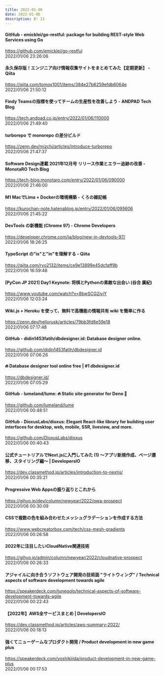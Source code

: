```yaml
---
title: 2022-01-06
date: 2022-01-06
description: B! 21
---
```


#### GitHub - emicklei/go-restful: package for building REST-style Web Services using Go
https://github.com/emicklei/go-restful<br>
2022/01/06 23:26:06<br>


#### 永久保存版！エンジニア向け情報収集サイトをまとめてみた【定期更新】 - Qiita
https://qiita.com/tomox1001/items/384e27b6259efdb6064e<br>
2022/01/06 21:50:12<br>


#### Findy Teamsの指標を使ってチームの生産性を改善しよう - ANDPAD Tech Blog
https://tech.andpad.co.jp/entry/2022/01/06/110000<br>
2022/01/06 21:49:40<br>


#### turborepo で monorepo の差分ビルド
https://zenn.dev/mizchi/articles/introduce-turborepo<br>
2022/01/06 21:47:37<br>


#### Software Design連載 2021年12月号 リリース作業とエラー追跡の改善 - MonotaRO Tech Blog
https://tech-blog.monotaro.com/entry/2022/01/06/090000<br>
2022/01/06 21:46:00<br>


#### M1 MacでLima + Dockerの環境構築 - くろの雑記帳
https://kurochan-note.hatenablog.jp/entry/2022/01/06/095606<br>
2022/01/06 21:45:22<br>


#### DevTools の新機能 (Chrome 97) - Chrome Developers
https://developer.chrome.com/ja/blog/new-in-devtools-97/<br>
2022/01/06 18:26:25<br>


#### TypeScript の"is"と"in"を理解する - Qiita
https://qiita.com/ryo2132/items/ce9e13899e45dcfaff9b<br>
2022/01/06 16:59:48<br>


#### [PyCon JP 2021] Day1 Keynote: 将棋とPythonの素敵な出会い (谷合 廣紀)
https://www.youtube.com/watch?v=8bwSCG2ivjY<br>
2022/01/06 12:03:24<br>


#### Wiki.js + Heroku を使って、無料で高機能の情報共有 wiki を簡単に作る
https://zenn.dev/hellorusk/articles/79bb3fd8e59e18<br>
2022/01/06 07:17:48<br>


#### GitHub - didin1453fatih/dbdesigner.id: Database designer online.
https://github.com/didin1453fatih/dbdesigner.id<br>
2022/01/06 07:06:26<br>


#### 🔥 Database designer tool online free | #1 dbdesigner.id
https://dbdesigner.id/<br>
2022/01/06 07:05:29<br>


#### GitHub - lumeland/lume: 🔥 Static site generator for Deno 🦕
https://github.com/lumeland/lume<br>
2022/01/06 00:48:51<br>


#### GitHub - DioxusLabs/dioxus: Elegant React-like library for building user interfaces for desktop, web, mobile, SSR, liveview, and more.
https://github.com/DioxusLabs/dioxus<br>
2022/01/06 00:40:43<br>


#### 公式チュートリアルでNext.jsに入門してみた (1) 〜アプリ新規作成、ページ遷移、スタイリング編〜 | DevelopersIO
https://dev.classmethod.jp/articles/introduction-to-nextjs/<br>
2022/01/06 00:35:21<br>


#### Progressive Web Appsの振り返りとこれから
https://gihyo.jp/dev/column/newyear/2022/pwa-prospect<br>
2022/01/06 00:30:09<br>


#### CSSで複数の色を組み合わせたメッシュグラデーションを作成する方法
https://www.webcreatorbox.com/tech/css-mesh-gradients<br>
2022/01/06 00:26:58<br>


#### 2022年に注目したいCloudNative関連技術
https://gihyo.jp/admin/column/newyear/2022/cloudnative-prospect<br>
2022/01/06 00:26:33<br>


#### アジャイルに向き合うソフトウェア開発の技術面 "ライトウィング" / Technical aspects of software development towards agile
https://speakerdeck.com/tunepolo/technical-aspects-of-software-development-towards-agile<br>
2022/01/06 00:22:43<br>


#### 【2022年】AWS全サービスまとめ | DevelopersIO
https://dev.classmethod.jp/articles/aws-summary-2022/<br>
2022/01/06 00:18:13<br>


#### 強くてニューゲームなプロダクト開発 / Product development in new game plus
https://speakerdeck.com/yoshikiiida/product-development-in-new-game-plus<br>
2022/01/06 00:17:53<br>



